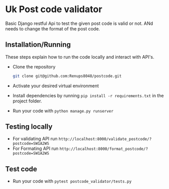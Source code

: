 
# Uk Post code validator

Basic Django restful Api to test the given post code is valid or not.
ANd needs to change the format of the post code.

## Installation/Running
These steps explain how to run the code locally and interact with API's. 

- Clone the repository

    ```bash
    git clone git@github.com:Renups8048/postcode.git
    ```

- Activate your desired virtual environment

- Install dependencies by running ```pip install -r requirements.txt``` in the project folder.

- Run your code with `python manage.py runserver`

## Testing locally
- For validating API  run `http://localhost:8000/validate_postcode/?postcode=SW1A2WS`
- For Formating API run `http://localhost:8000/format_postcode/?postcode=SW1A2WS`

## Test code
- Run your code with `pytest postcode_validator/tests.py`

